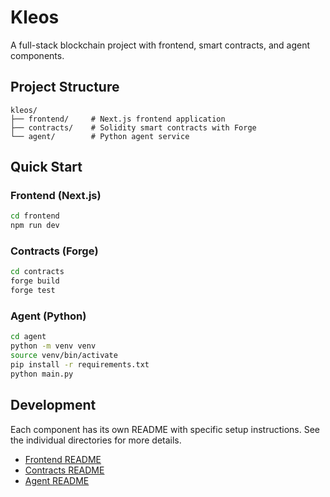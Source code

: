 # Kleos

A full-stack blockchain project with frontend, smart contracts, and agent components.

## Project Structure

```
kleos/
├── frontend/     # Next.js frontend application
├── contracts/    # Solidity smart contracts with Forge
└── agent/        # Python agent service
```

## Quick Start

### Frontend (Next.js)

```bash
cd frontend
npm run dev
```

### Contracts (Forge)

```bash
cd contracts
forge build
forge test
```

### Agent (Python)

```bash
cd agent
python -m venv venv
source venv/bin/activate
pip install -r requirements.txt
python main.py
```

## Development

Each component has its own README with specific setup instructions. See the individual directories for more details.

- [Frontend README](./frontend/README.md)
- [Contracts README](./contracts/README.md)
- [Agent README](./agent/README.md)
